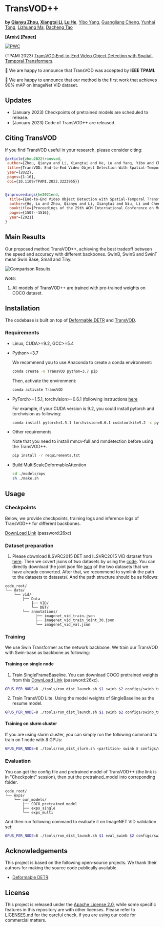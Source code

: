 # TransVOD++
**by [Qianyu Zhou](https://qianyuzqy.github.io/), [Xiangtai Li](https://lxtgh.github.io/), [Lu He](https://github.com/SJTU-LuHe)**, [Yibo Yang](), [Guangliang Cheng](), [Yunhai Tong](), [Lizhuang Ma](https://dmcv.sjtu.edu.cn/people/), [Dacheng Tao]()

**[[Arxiv]](https://arxiv.org/pdf/2201.05047.pdf)**
**[[Paper]](https://ieeexplore.ieee.org/document/9960850)**


[![PWC](https://img.shields.io/endpoint.svg?url=https://paperswithcode.com/badge/transvod-end-to-end-video-object-detection/video-object-detection-on-imagenet-vid)](https://paperswithcode.com/sota/video-object-detection-on-imagenet-vid?p=transvod-end-to-end-video-object-detection)

(TPAMI 2023) [TransVOD:End-to-End Video Object Detection with Spatial-Temporal Transformers](https://ieeexplore.ieee.org/document/9960850).

:bell: We are happy to announce that TransVOD was accepted by **IEEE TPAMI**. 

:bell: We are happy to announce that our method is the first work that achieves 90% mAP on ImageNet VID dataset.


## Updates
- (January 2023) Checkpoints of pretrained models are scheduled to release. 
- (January 2023) Code of TransVOD++ are released. 

## Citing TransVOD
If you find TransVOD useful in your research, please consider citing:
```bibtex
@article{zhou2022transvod,
 author={Zhou, Qianyu and Li, Xiangtai and He, Lu and Yang, Yibo and Cheng, Guangliang and Tong, Yunhai and Ma, Lizhuang and Tao, Dacheng},  journal={IEEE Transactions on Pattern Analysis and Machine Intelligence},   
 title={TransVOD: End-to-End Video Object Detection With Spatial-Temporal Transformers},   
 year={2022},   
 pages={1-16},  
 doi={10.1109/TPAMI.2022.3223955}}


@inproceedings{he2021end,
  title={End-to-End Video Object Detection with Spatial-Temporal Transformers},
  author={He, Lu and Zhou, Qianyu and Li, Xiangtai and Niu, Li and Cheng, Guangliang and Li, Xiao and Liu, Wenxuan and Tong, Yunhai and Ma, Lizhuang and Zhang, Liqing},
  booktitle={Proceedings of the 29th ACM International Conference on Multimedia},
  pages={1507--1516},
  year={2021}
}
```


## Main Results
Our proposed method TransVOD++, achieving the best tradeoff between the speed and accuracy with different backbones. SwinB, SwinS and SwinT mean Swin Base, Small and Tiny.

![Comparison Results](fig/sota.png)



*Note:*
1. All models of TransVOD++ are trained  with pre-trained weights on COCO dataset.


## Installation

The codebase is built on top of [Deformable DETR](https://github.com/fundamentalvision/Deformable-DETR) and [TransVOD](https://github.com/SJTU-LuHe/TransVOD).

### Requirements

* Linux, CUDA>=9.2, GCC>=5.4
  
* Python>=3.7

    We recommend you to use Anaconda to create a conda environment:
    ```bash
    conda create -n TransVOD python=3.7 pip
    ```
    Then, activate the environment:
    ```bash
    conda activate TransVOD
    ```
  
* PyTorch>=1.5.1, torchvision>=0.6.1 (following instructions [here](https://pytorch.org/)

    For example, if your CUDA version is 9.2, you could install pytorch and torchvision as following:
    ```bash
    conda install pytorch=1.5.1 torchvision=0.6.1 cudatoolkit=9.2 -c pytorch
    ```
  
* Other requirements
    
    Note that you need to install mmcv-full and mmdetection before using the TransVOD++.
    ```bash
    pip install -r requirements.txt
    ```

* Build MultiScaleDeformableAttention
    ```bash
    cd ./models/ops
    sh ./make.sh
    ```

## Usage

### Checkpoints

Below, we provide checkpoints, training logs and inference logs of TransVOD++ for different backbones.

[DownLoad Link](https://pan.baidu.com/s/1WAXRgXODX1tZ5PNkNOGDaA) (password:26xc)


### Dataset preparation

1. Please download ILSVRC2015 DET and ILSVRC2015 VID dataset from [here](https://image-net.org/challenges/LSVRC/2015/2015-downloads). Then we covert jsons of two datasets by using the [code](https://github.com/open-mmlab/mmtracking/blob/master/tools/convert_datasets/ilsvrc/). You can directly download the joint json file [json](https://drive.google.com/drive/folders/1cCXY41IFsLT-P06xlPAGptG7sc-zmGKF?usp=sharing)  of the two datasets that we have already converted. After that, we recommend to symlink the path to the datasets to datasets/. And the path structure should be as follows:

```
code_root/
└── data/
    └── vid/
        ├── Data
            ├── VID/
            └── DET/
        └── annotations/
        	  ├── imagenet_vid_train.json
              ├── imagenet_vid_train_joint_30.json
        	  └── imagenet_vid_val.json

```

### Training
We use Swin Transformer as the network backbone. We train our TransVOD with Swin-base as backbone as following:

#### Training on single node
1. Train SingleFrameBaseline. You can download COCO pretrained weights from this [DownLoad Link](https://pan.baidu.com/s/1WAXRgXODX1tZ5PNkNOGDaA) (password:26xc). 
   
```bash 
GPUS_PER_NODE=8 ./tools/run_dist_launch.sh $1 swinb $2 configs/swinb_train_single.sh
```  
2. Train TransVOD Lite. Using the model weights of SingleBaseline as the resume model.

```bash 
GPUS_PER_NODE=8 ./tools/run_dist_launch.sh $1 swinb $2 configs/swinb_train_multi.sh
``` 


#### Training on slurm cluster
If you are using slurm cluster, you can simply run the following command to train on 1 node with 8 GPUs:
```bash
GPUS_PER_NODE=8 ./tools/run_dist_slurm.sh <partition> swinb 8 configs/swinb_train_multi.sh
```

### Evaluation
You can get the config file and pretrained model of TransVOD++ (the link is in "Checkpoint" session), then put the pretrained_model into correponding folder.
```
code_root/
└── exps/
    └── our_models/
        ├── COCO_pretrained_model
        ├── exps_single
        └── exps_multi
```
And then run following command to evaluate it on ImageNET VID validation set:
```bash 
GPUS_PER_NODE=8 ./tools/run_dist_launch.sh $1 eval_swinb $2 configs/swinb_eval_multi.sh
```

## Acknowledgements

This project is based on the following open-source projects. We thank their
authors for making the source code publically available.

* [Deformable DETR](https://github.com/fundamentalvision/Deformable-DETR)


## License

This project is released under the [Apache License 2.0](LICENSE), while some 
specific features in this repository are with other licenses. Please refer to 
[LICENSES.md](LICENSES.md) for the careful check, if you are using our code for 
commercial matters.




